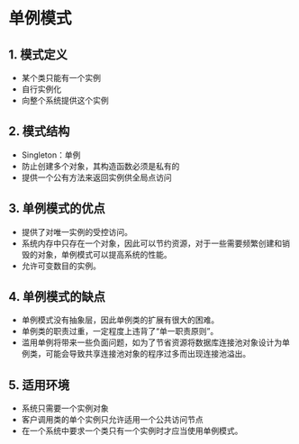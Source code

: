 # 单例模式

##  1. 模式定义

- 某个类只能有一个实例
- 自行实例化
- 向整个系统提供这个实例

## 2. 模式结构

- Singleton：单例
- 防止创建多个对象，其构造函数必须是私有的
- 提供一个公有方法来返回实例供全局点访问

## 3. 单例模式的优点

- 提供了对唯一实例的受控访问。
- 系统内存中只存在一个对象，因此可以节约资源，对于一些需要频繁创建和销毁的对象，单例模式可以提高系统的性能。
- 允许可变数目的实例。

## 4. 单例模式的缺点

- 单例模式没有抽象层，因此单例类的扩展有很大的困难。
- 单例类的职责过重，一定程度上违背了“单一职责原则”。
- 滥用单例将带来一些负面问题，如为了节省资源将数据库连接池对象设计为单例类，可能会导致共享连接池对象的程序过多而出现连接池溢出。


## 5. 适用环境

- 系统只需要一个实例对象
- 客户调用类的单个实例只允许适用一个公共访问节点
- 在一个系统中要求一个类只有一个实例时才应当使用单例模式。

